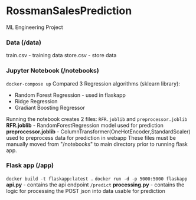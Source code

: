 # RossmanSalesPrediction
ML Engineering Project

### Data (/data)
train.csv - training data
store.csv - store data 

### Jupyter Notebook (/notebooks)
`docker-compose up`
Compared 3 Regression algorithms (sklearn library):
- Random Forest Regression - used in flaskapp
- Ridge Regression
- Gradiant Boosting Regressor

Running the notebook creates 2 files: `RFR.joblib` and `preprocessor.joblib`
**RFR.joblib** - RandomForestRegression model used for prediction
**preprocessor.joblib** - ColumnTransformer(OneHotEncoder,StandardScaler) used to preprocess data for prediction in webapp
These files must be manually moved from "/notebooks" to main directory prior to running flask app.

### Flask app (/app)
`docker build -t flaskapp:latest .`
`docker run -d -p 5000:5000 flaskapp`
**api.py** - contains the api endpoint `/predict`
**processing.py** - contains the logic for processing the POST json into data usable for prediction